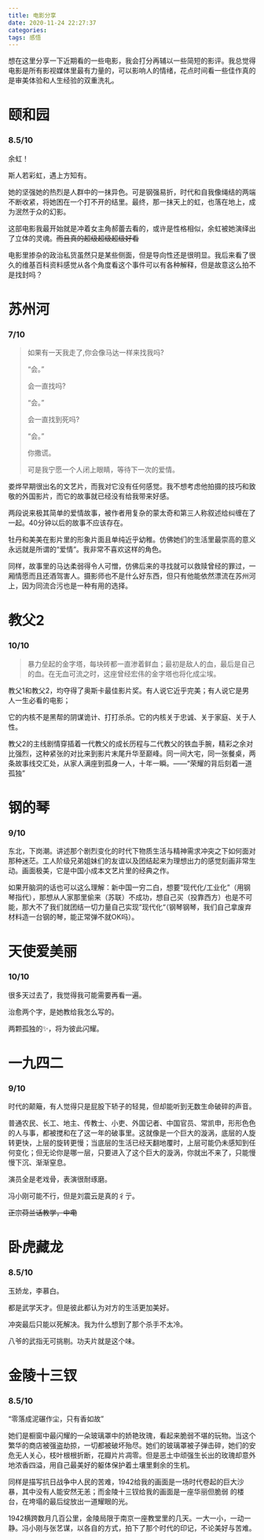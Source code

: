 ```yaml
---
title: 电影分享
date: 2020-11-24 22:27:37
categories: 
tags: 感悟
---
```


想在这里分享一下近期看的一些电影，我会打分再辅以一些简短的影评。我总觉得电影是所有影视媒体里最有力量的，可以影响人的情绪，花点时间看一些佳作真的是审美体验和人生经验的双重洗礼。

<!--more-->

# 颐和园

### 8.5/10

余虹！

斯人若彩虹，遇上方知有。

她的坚强她的热烈是人群中的一抹异色。可是钢强易折，时代和自我像绳结的两端不断收紧，将她困在一个打不开的结里。最终，那一抹天上的虹，也落在地上，成为泯然于众的幻影。

这部电影我最开始就是冲着女主角郝蕾去看的，或许是性格相似，余虹被她演绎出了立体的灵魂。~~而且真的超级超级超级好看~~

电影里掺杂的政治私货虽然只是某些侧面，但是导向性还是很明显。我后来看了很久的维基百科资料感觉从各个角度看这个事件可以有各种解释，但是故意这么拍不是找封吗？

# 苏州河

### 7/10

> 如果有一天我走了,你会像马达一样来找我吗?
>
> “会。”
>
> 会一直找吗?
>
> “会。”
>
> 会一直找到死吗?
>
> “会。” 
>
> 你撒谎。
>
> 
>
> 可是我宁愿一个人闭上眼睛，等待下一次的爱情。

娄烨早期很出名的文艺片，而我对它没有任何感觉。我不想考虑他拍摄的技巧和致敬的外国影片，而它的故事就已经没有给我带来好感。

两段说来极其简单的爱情故事，被作者用复杂的蒙太奇和第三人称叙述给纠缠在了一起。40分钟以后的故事不应该存在。

牡丹和美美在影片里的形象片面且单纯近乎幼稚。仿佛她们的生活里最崇高的意义永远就是所谓的“爱情”。我非常不喜欢这样的角色。

同样，故事里的马达柔弱得令人可憎，仿佛后来的寻找就可以救赎曾经的罪过，一厢情愿而且还酒驾害人。摄影师也不是什么好东西，但只有他能依然漂流在苏州河上，因为同流合污也是一种有用的选择。

# 教父2

### 10/10

> 暴力垒起的金字塔，每块砖都一直渗着鲜血；最初是敌人的血，最后是自己的血。在无血可流之时，这座曾经宏伟的金字塔也将化成尘埃。

教父1和教父2，均夺得了奥斯卡最佳影片奖。有人说它近乎完美；有人说它是男人一生必看的电影；

它的内核不是黑帮的阴谋诡计、打打杀杀。它的内核关于忠诚、关于家庭、关于人性。

教父2的主线剧情穿插着一代教父的成长历程与二代教父的铁血手腕，精彩之余对比强烈，这种紧张的对比来到影片末尾升华至巅峰。同一间大宅，同一张餐桌，两条故事线交汇处，从家人满座到孤身一人，十年一瞬。——“荣耀的背后刻着一道孤独”



# 钢的琴

### 9/10

东北，下岗潮。讲述那个剧烈变化的时代下物质生活与精神需求冲突之下如何面对那种迷茫。工人阶级兄弟姐妹们的友谊以及团结起来为理想出力的感觉刻画非常生动。画面极美，它是中国小成本文艺片里的经典之作。

如果开脑洞的话也可以这么理解：新中国一穷二白，想要“现代化/工业化”（用钢琴指代），那想从人家那里偷来（苏联）不成功，想自己买（投靠西方）也是不可能，那大不了我们就团结一切力量自己实现”现代化“（钢琴钢琴，我们自己拿废弃材料造一台钢的琴，能正常弹不就OK吗）。



# 天使爱美丽

### 10/10

很多天过去了，我觉得我可能需要再看一遍。

治愈两个字，是她教给我怎么写的。

两颗孤独的✨，将为彼此闪耀。

# 一九四二

### 9/10

时代的颠簸，有人觉得只是屁股下轿子的轻晃，但却能听到无数生命破碎的声音。

普通农民、长工、地主、传教士、小吏、外国记者、中国官员、常凯申，形形色色的人与事，都被搅和在了这一年的破事里。这就像是一个巨大的漩涡，底层的人旋转更快，上层的旋转更慢；当底层的生活已经天翻地覆时，上层可能仍未感知到任何变化；但无论你是哪一层，只要进入了这个巨大的漩涡，你就出不来了，只能慢慢下沉、渐渐窒息。

演员全是老戏骨，表演很耐琢磨。

冯小刚可能不行，但是刘震云是真的彳亍。

~~正宗荷兰话教学，中嘞~~

# 卧虎藏龙

### 8.5/10

玉娇龙，李慕白。

都是武学天才。但是彼此都认为对方的生活更加美好。

冲突最后只能以死解决。我为什么想到了那个杀手不太冷。

八爷的武指无可挑剔。功夫片就是这个味。

# 金陵十三钗

### 8.5/10

“零落成泥碾作尘，只有香如故”

她们是橱窗中最闪耀的一朵玻璃罩中的娇艳玫瑰，看起来脆弱不堪的玩物。当这个繁华的商店被强盗劫掠，一切都被破坏殆尽。她们的玻璃罩被子弹击碎，她们的安危无人关心，枝叶根根折断，花瓣片片凋零。但是恶土中顽强生长出的玫瑰却意外地浓香四溢，用自己最美好的躯体保护着土壤里剩余的生机。

同样是描写抗日战争中人民的苦难，1942给我的画面是一场时代卷起的巨大沙暴，其中没有人能安然无恙；而金陵十三钗给我的画面是一座华丽但脆弱 的楼台，在垮塌的最后绽放出一道耀眼的光。

1942横跨数月几百公里，金陵局限于南京一座教堂里的几天。一大一小，一动一静。冯小刚与张艺谋，以各自的方式，拍下了那个时代的印记，不论美好与苦难。